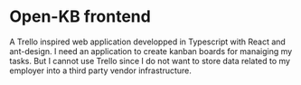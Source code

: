 # Open-KB frontend

A Trello inspired web application developped in Typescript with React and ant-design.
I need an application to create kanban boards for manaiging my tasks. But I cannot use Trello since I do not want to store data related to my employer into a third party vendor infrastructure.

# 
